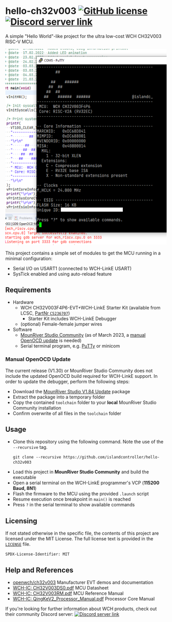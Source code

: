 # hello-ch32v003 [![GitHub license](https://img.shields.io/github/license/islandcontroller/hello-ch32v003?style=flat-square)](LICENSE) [![Discord server link](https://img.shields.io/badge/discord-WCH%20Community-white?style=flat-square&logo=discord)](https://t.co/Qbblvmfbae)

A simple "Hello World"-like project for the ultra low-cost WCH CH32V003 RISC-V MCU.

<p align="center"><img src="scr.png" /></p>

This project contains a simple set of modules to get the MCU running in a minimal configuration:
  - Serial I/O on USART1 (connected to WCH-LinkE USART)
  - SysTick enabled and using auto-reload feature

## Requirements

* Hardware
  * WCH CH32V003F4P6-EVT+WCH-LinkE Starter Kit (available from LCSC, [PartNr `C5236707`](https://www.lcsc.com/product-detail/Microcontroller-Units-MCUs-MPUs-SOCs_WCH-Jiangsu-Qin-Heng-CH32V003F4P6-EVT-WCH-LinkE_C5236707.html))
    * Starter Kit includes WCH-LinkE Debugger
  * (optional) Female-female jumper wires
* Software
  * [MounRiver Studio Community](http://www.mounriver.com/) (as of March 2023, a [manual OpenOCD update](#manual-openocd-update) is needed)
  * Serial terminal program, e.g. [PuTTy](https://www.putty.org/) or minicom

### Manual OpenOCD Update

The current release (V1.30) or MounRiver Studio Community does not include the updated OpenOCD build required for WCH-LinkE support. In order to update the debugger, perform the following steps:

* Download the [MounRiver Studio V1.84 Update](http://file.mounriver.com/upgrade/MounRiver_Update_V184.zip) package
* Extract the package into a temporary folder
* Copy the contained `toolchain` folder to your **local** MounRiver Studio Community installation
* Confirm overwrite of all files in the `toolchain` folder

## Usage

* Clone this repository using the following command. Note the use of the `--recursive` tag.
  ```
  git clone --recursive https://github.com/islandcontroller/hello-ch32v003
  ```
* Load this project in **MounRiver Studio Community** and build the executable
* Open a serial terminal on the WCH-LinkE programmer's VCP (**115200 Baud, 8N1**)
* Flash the firmware to the MCU using the provided `.launch` script
* Resume execution once breakpoint in `main()` is reached
* Press `?` in the serial terminal to show available commands

## Licensing

If not stated otherwise in the specific file, the contents of this project are licensed under the MIT License. The full license text is provided in the [`LICENSE`](LICENSE) file.

    SPDX-License-Identifier: MIT

## Help and References

* [openwch/ch32v003](https://github.com/openwch/ch32v003) Manufacturer EVT demos and documentation
* [WCH-IC: CH32V003DS0.pdf](http://www.wch-ic.com/downloads/CH32V003DS0_PDF.html) MCU Datasheet
* [WCH-IC: CH32V003RM.pdf](http://www.wch-ic.com/downloads/CH32V003RM_PDF.html) MCU Reference Manual
* [WCH-IC: QingKeV2_Processor_Manual.pdf](http://www.wch-ic.com/downloads/QingKeV2_Processor_Manual_PDF.html) Processor Core Manual

If you're looking for further information about WCH products, check out their community Discord server: 
[![Discord server link](https://img.shields.io/badge/discord-WCH%20Community-white?style=flat-square&logo=discord)](https://t.co/Qbblvmfbae)